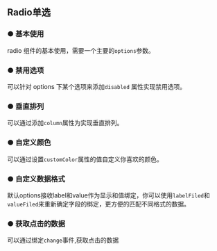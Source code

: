 <script setup>
    import demo1 from './demo1.vue' 
    import demo2 from './demo2.vue' 
    import demo3 from './demo3.vue'
    import demo4 from './demo4.vue'
    import demo5 from './demo5.vue'
    import demo6 from './demo6.vue'
</script>
## Radio单选

### ● 基本使用
<p> radio 组件的基本使用，需要一个主要的<code>options</code>参数。</p>
<demo1/>
<k-preview compname="Radio" demoname="demo1"/>

### ● 禁用选项
<p>可以针对 options 下某个选项来添加<code>disabled</code> 属性实现禁用选项。</p>
<demo2/>
<k-preview compname="Radio" demoname="demo2"/>

### ● 垂直排列
<p>可以通过添加<code>column</code>属性为实现垂直排列。</p>
<demo3/>
<k-preview compname="Radio" demoname="demo3"/>

### ● 自定义颜色
<p>可以通过设置<code>customColor</code>属性的值自定义你喜欢的颜色。</p>
<demo4/>
<k-preview compname="Radio" demoname="demo4"/>

### ● 自定义数据格式
<p>默认options接收label和value作为显示和值绑定，你可以使用<code>labelFiled</code>和<code>valueFiled</code>来重新确定字段的绑定，更方便的匹配不同格式的数据。</p>
<demo5/>
<k-preview compname="Radio" demoname="demo5"/>

### ● 获取点击的数据
<p>可以通过绑定<code>change</code>事件,获取点击的数据</p>
<demo6/>
<k-preview compname="Radio" demoname="demo6"/>